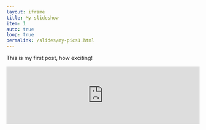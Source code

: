 ```yaml
---
layout: iframe
title: My slideshow
item: 1
auto: true
loop: true
permalink: /slides/my-pics1.html
---
```


This is my first post, how exciting!

<iframe class="slideshow-iframe" src="https://JMoon1.github.io/slides/my-pics1.html"
style="width:100%" frameborder="0" scrolling="no" onload="resizeIframe(this)"></iframe>
